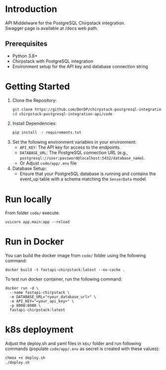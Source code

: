 # Introduction 

API Middelware for the PostgreSQL Chirpstack integration.	
Swagger page is available at /docs web path.

## Prerequisites

- Python 3.8+
- Chirpstack with PostgreSQL integration
- Environment setup for the API key and database connection string

# Getting Started

1. Clone the Repository:
   ```bash
   git clone https://github.com/DerDP/chirpstack-postgresql-integration-api
   cd chirpstack-postgresql-integration-api/code
2.	Install Dependencies:
	```bash
	pip install -r requirements.txt
	```
3.	Set the following environment variables in your environment:
	- `API_KEY`: The API key for access to the endpoints.
	- `DATABASE_URL`: The PostgreSQL connection URL (e.g., `postgresql://user:password@localhost:5432/database_name`).
	- Or Adjust `code/app/.env` file
4.	Database Setup:	 	
	- Ensure that your PostgreSQL database is running and contains the event_up table with a schema matching the `SensorData` model.


# Run locally

From folder `code/` execute:


	uvicorn app.main:app --reload
	

# Run in Docker

You can build the docker image from `code/` folder using the following command:
	

	docker build -t fastapi-chirpstack:latest --no-cache .


To test run docker container, run the following command:

```
docker run -d \
  --name fastapi-chirpstack \
  -e DATABASE_URL="<your_database_url>" \
  -e API_KEY="<your_api_key>" \
  -p 8000:8000 \
  fastapi-chirpstack:latest
```

# k8s deployment
Adjust the deploy.sh and yaml files in `k8s/` folder and run following commands (populate `code/app/.env` as secret is created with these values):

```bash
chmox +x deploy.sh
./deploy.sh


